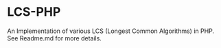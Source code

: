 # LCS-PHP
An Implementation of various LCS (Longest Common Algorithms) in PHP. See Readme.md for more details.
